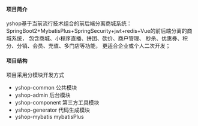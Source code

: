 #### 项目简介
yshop基于当前流行技术组合的前后端分离商城系统： 
SpringBoot2+MybatisPlus+SpringSecurity+jwt+redis+Vue的前后端分离的商城系统， 
包含商城、小程序直播、拼团、砍价、商户管理、 秒杀、优惠券、积分、分销、会员、充值、多门店等功能，
更适合企业或个人二次开发；

#### 项目结构
项目采用分模块开发方式
- yshop-common            公共模块
- yshop-admin             后台模块
- yshop-component         第三方工具模块
- yshop-generator         代码生成模块
- yshop-mybatis           mybatisPlus
